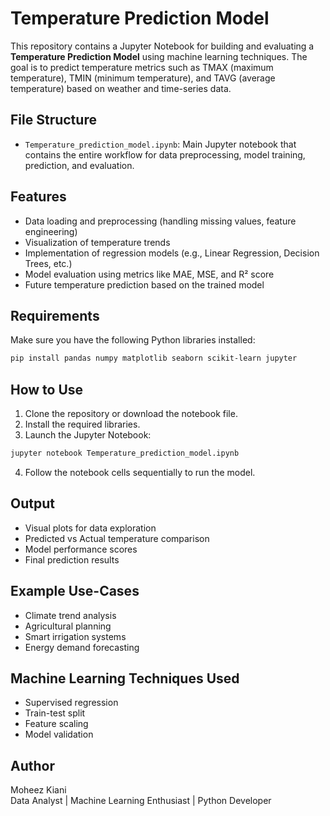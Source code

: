 #  Temperature Prediction Model

This repository contains a Jupyter Notebook for building and evaluating a **Temperature Prediction Model** using machine learning techniques. The goal is to predict temperature metrics such as TMAX (maximum temperature), TMIN (minimum temperature), and TAVG (average temperature) based on weather and time-series data.

##  File Structure

- `Temperature_prediction_model.ipynb`: Main Jupyter notebook that contains the entire workflow for data preprocessing, model training, prediction, and evaluation.

##  Features

- Data loading and preprocessing (handling missing values, feature engineering)
- Visualization of temperature trends
- Implementation of regression models (e.g., Linear Regression, Decision Trees, etc.)
- Model evaluation using metrics like MAE, MSE, and R² score
- Future temperature prediction based on the trained model

##  Requirements

Make sure you have the following Python libraries installed:

```bash
pip install pandas numpy matplotlib seaborn scikit-learn jupyter
```

##  How to Use

1. Clone the repository or download the notebook file.
2. Install the required libraries.
3. Launch the Jupyter Notebook:

```bash
jupyter notebook Temperature_prediction_model.ipynb
```

4. Follow the notebook cells sequentially to run the model.

##  Output

- Visual plots for data exploration
- Predicted vs Actual temperature comparison
- Model performance scores
- Final prediction results

##  Example Use-Cases

- Climate trend analysis
- Agricultural planning
- Smart irrigation systems
- Energy demand forecasting

##  Machine Learning Techniques Used

- Supervised regression
- Train-test split
- Feature scaling
- Model validation

##  Author

Moheez Kiani  
Data Analyst | Machine Learning Enthusiast | Python Developer
